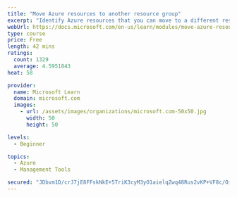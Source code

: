 ```yaml
---
title: "Move Azure resources to another resource group"
excerpt: "Identify Azure resources that you can move to a different resource group. Use the Azure portal to move resources."
webUrl: https://docs.microsoft.com/en-us/learn/modules/move-azure-resources-another-resource-group/
type: course
price: Free
length: 42 mins
ratings:
  count: 1329
  average: 4.5951843
heat: 58

provider:
  name: Microsoft Learn
  domain: microsoft.com
  images:
    - url: /assets/images/organizations/microsoft.com-50x50.jpg
      width: 50
      height: 50

levels:
  - Beginner

topics:
  - Azure
  - Management Tools

secured: "JDbvm1D/crJ7jE8FFskNkE+5TriK3cyM3yO1aielqZwq48Rus2vKP+VF8c/OirzCE0xiFPPOrCz8ZcYfrjm/H34TqEBenqZg0j6ODmI5Gn3jUmvbt7y2xFNx/2titTWae2dEfinlWitbVI7nn0mozu44UF5K2AJjWbbPT/POdQjALTkaPR7xngE9tIsXZnxDKVwxiVFj8nfb8rqF8Zazx59bp0nimK/lsLmDh063NAmbdQLiVd+jXBqFNEGNNc/PJcgCyjGTaX2rtBGPWbVOxzZQukFkccqOE/pW5jQtQ30kLUxqU/sOOH56b4OBTLdCyxPWR0gdkLl/bLdUBJyc/aersAXgLCn6SqKBomYZiYDk8ulOjPcqxkukPUPFIVcwvCFcM1sgct0OUCST690iGg==;Thr0Zhl7Tp5eglO32nu6dg=="
---
```


